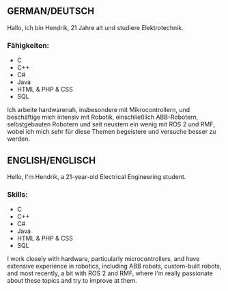 ## GERMAN/DEUTSCH
Hallo, ich bin Hendrik, 21 Jahre alt und studiere Elektrotechnik. 

### Fähigkeiten:
- C
- C++
- C#
- Java
- HTML & PHP & CSS
- SQL

Ich arbeite hardwarenah, insbesondere mit Mikrocontrollern, und beschäftige mich intensiv mit Robotik, einschließlich ABB-Robotern, selbstgebauten Robotern und seit neustem ein wenig mit ROS 2 und RMF, wobei ich mich sehr für diese Themen begeistere und versuche besser zu werden.

## ENGLISH/ENGLISCH
Hello, I'm Hendrik, a 21-year-old Electrical Engineering student. 

### Skills:
- C
- C++
- C#
- Java
- HTML & PHP & CSS
- SQL

I work closely with hardware, particularly microcontrollers, and have extensive experience in robotics, including ABB robots, custom-built robots, and most recently, a bit with ROS 2 and RMF, where I'm really passionate about these topics and try to improve at them.
